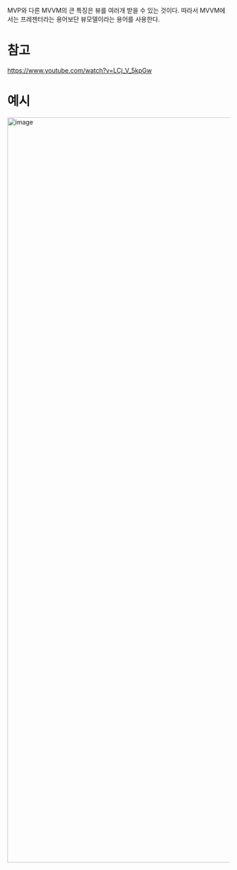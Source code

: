 MVP와 다른 MVVM의 큰 특징은 뷰를 여러개 받을 수 있는 것이다. 따라서 MVVM에서는 프레젠터라는 용어보단 뷰모델이라는 용어를 사용한다.

# 참고
https://www.youtube.com/watch?v=LCj_V_5kpGw

# 예시
<img width="1687" alt="image" src="https://github.com/QQWaseokE/Today-I-Learned/assets/127533265/ccbd073c-3952-43d2-804d-2110d2aa3146">
